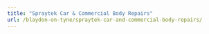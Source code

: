 ```yaml
---
title: "Spraytek Car & Commercial Body Repairs"
url: /blaydon-on-tyne/spraytek-car-and-commercial-body-repairs/
---
```

